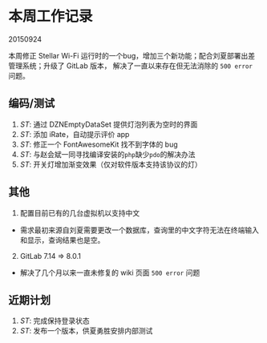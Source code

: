 # 本周工作记录

20150924

本周修正 Stellar Wi-Fi 运行时的一个bug，增加三个新功能；配合刘夏部署出差管理系统；升级了 GitLab 版本， 解决了一直以来存在但无法消除的 `500 error` 问题。

## 编码/测试

1. *ST*: 通过 DZNEmptyDataSet 提供灯泡列表为空时的界面
2. *ST*: 添加 iRate，自动提示评价 app
3. *ST*: 修正一个 FontAwesomeKit 找不到字体的 bug
4. *ST*: 与赵会斌一同寻找编译安装的`php`缺少`pdo`的解决办法
5. *ST*: 开关灯增加渐变效果（仅对软件版本支持该协议的灯）

## 其他

1. 配置目前已有的几台虚拟机以支持中文
  - 需求最初来源自刘夏需要更改一个数据库，查询里的中文字符无法在终端输入和显示，查询结果也是空。
2. GitLab 7.14 => 8.0.1
  - 解决了几个月以来一直未修复的 wiki 页面 `500 error` 问题

## 近期计划

1. *ST*: 完成保持登录状态
2. *ST*: 发布一个版本，供夏勇胜安排内部测试
